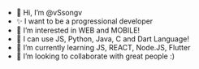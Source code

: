 - 👋 Hi, I’m @vSsongv
- ✨ I want to be a progressional developer
- 👀 I’m interested in WEB and MOBILE!
- 💖 I can use JS, Python, Java, C and Dart Language!
- 🌱 I’m currently learning JS, REACT, Node.JS, Flutter
- 💞️ I’m looking to collaborate with great people :)

<!---
vSsongv/vSsongv is a ✨ special ✨ repository because its `README.md` (this file) appears on your GitHub profile.
You can click the Preview link to take a look at your changes.
--->
